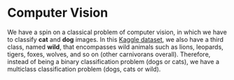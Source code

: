 # Computer Vision

We have a spin on a classical problem of computer vision, in which we have to classify **cat** and **dog** images. In this [Kaggle dataset](https://www.kaggle.com/andrewmvd/animal-faces), we also have a third class, named **wild**, that encompasses wild animals such as lions, leopards, tigers, foxes, wolves, and so on (other carnivorans overall). Therefore, instead of being a binary classification problem (dogs or cats), we have a multiclass classification problem (dogs, cats or wild).
